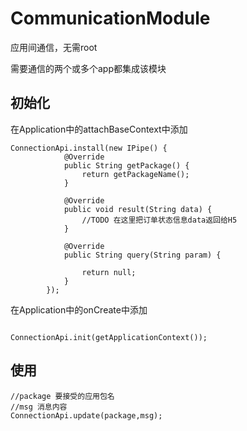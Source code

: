 # CommunicationModule
应用间通信，无需root

需要通信的两个或多个app都集成该模块

## 初始化
在Application中的attachBaseContext中添加

```
ConnectionApi.install(new IPipe() {
            @Override
            public String getPackage() {
                return getPackageName();
            }

            @Override
            public void result(String data) {
                //TODO 在这里把订单状态信息data返回给H5
            }

            @Override
            public String query(String param) {
              
                return null;
            }
        });

```

在Application中的onCreate中添加

```

ConnectionApi.init(getApplicationContext());

```

## 使用
```
//package 要接受的应用包名
//msg 消息内容
ConnectionApi.update(package,msg);
```
